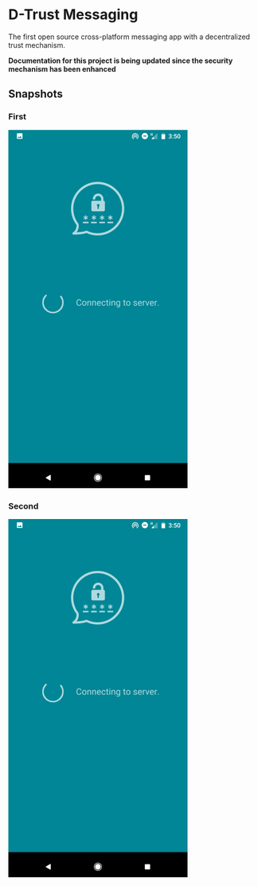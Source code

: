 # D-Trust Messaging
The first open source cross-platform messaging app with a decentralized trust mechanism.

**Documentation for this project is being updated since the security mechanism has been enhanced**

## Snapshots

### First
![](d_trust_images/1_loading_screen.png)

### Second
![](d_trust_images/1_loading_screen.png)
